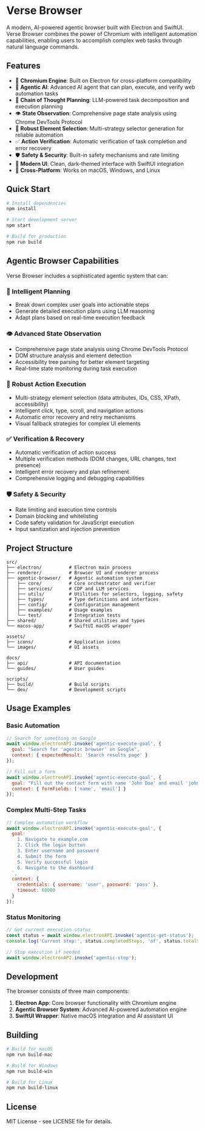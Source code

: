 # Verse Browser

A modern, AI-powered agentic browser built with Electron and SwiftUI. Verse Browser combines the power of Chromium with intelligent automation capabilities, enabling users to accomplish complex web tasks through natural language commands.

## Features

- 🚀 **Chromium Engine**: Built on Electron for cross-platform compatibility
- 🤖 **Agentic AI**: Advanced AI agent that can plan, execute, and verify web automation tasks
- 🧠 **Chain of Thought Planning**: LLM-powered task decomposition and execution planning
- 👁️ **State Observation**: Comprehensive page state analysis using Chrome DevTools Protocol
- 🎯 **Robust Element Selection**: Multi-strategy selector generation for reliable automation
- ✅ **Action Verification**: Automatic verification of task completion and error recovery
- 🛡️ **Safety & Security**: Built-in safety mechanisms and rate limiting
- 🎨 **Modern UI**: Clean, dark-themed interface with SwiftUI integration
- 📱 **Cross-Platform**: Works on macOS, Windows, and Linux

## Quick Start

```bash
# Install dependencies
npm install

# Start development server
npm start

# Build for production
npm run build
```

## Agentic Browser Capabilities

Verse Browser includes a sophisticated agentic system that can:

### 🧠 Intelligent Planning
- Break down complex user goals into actionable steps
- Generate detailed execution plans using LLM reasoning
- Adapt plans based on real-time execution feedback

### 👁️ Advanced State Observation
- Comprehensive page state analysis using Chrome DevTools Protocol
- DOM structure analysis and element detection
- Accessibility tree parsing for better element targeting
- Real-time state monitoring during task execution

### 🎯 Robust Action Execution
- Multi-strategy element selection (data attributes, IDs, CSS, XPath, accessibility)
- Intelligent click, type, scroll, and navigation actions
- Automatic error recovery and retry mechanisms
- Visual fallback strategies for complex UI elements

### ✅ Verification & Recovery
- Automatic verification of action success
- Multiple verification methods (DOM changes, URL changes, text presence)
- Intelligent error recovery and plan refinement
- Comprehensive logging and debugging capabilities

### 🛡️ Safety & Security
- Rate limiting and execution time controls
- Domain blocking and whitelisting
- Code safety validation for JavaScript execution
- Input sanitization and injection prevention

## Project Structure

```
src/
├── electron/          # Electron main process
├── renderer/          # Browser UI and renderer process
├── agentic-browser/   # Agentic automation system
│   ├── core/          # Core orchestrator and verifier
│   ├── services/      # CDP and LLM services
│   ├── utils/         # Utilities for selectors, logging, safety
│   ├── types/         # Type definitions and interfaces
│   ├── config/        # Configuration management
│   ├── examples/      # Usage examples
│   └── test/          # Integration tests
├── shared/            # Shared utilities and types
└── macos-app/         # SwiftUI macOS wrapper

assets/
├── icons/             # Application icons
└── images/            # UI assets

docs/
├── api/               # API documentation
└── guides/            # User guides

scripts/
├── build/             # Build scripts
└── dev/               # Development scripts
```

## Usage Examples

### Basic Automation
```javascript
// Search for something on Google
await window.electronAPI.invoke('agentic-execute-goal', {
  goal: "Search for 'agentic browser' on Google",
  context: { expectedResult: 'Search results page' }
});

// Fill out a form
await window.electronAPI.invoke('agentic-execute-goal', {
  goal: "Fill out the contact form with name 'John Doe' and email 'john@example.com'",
  context: { formFields: ['name', 'email'] }
});
```

### Complex Multi-Step Tasks
```javascript
// Complex automation workflow
await window.electronAPI.invoke('agentic-execute-goal', {
  goal: `
    1. Navigate to example.com
    2. Click the login button
    3. Enter username and password
    4. Submit the form
    5. Verify successful login
    6. Navigate to the dashboard
  `,
  context: {
    credentials: { username: 'user', password: 'pass' },
    timeout: 60000
  }
});
```

### Status Monitoring
```javascript
// Get current execution status
const status = await window.electronAPI.invoke('agentic-get-status');
console.log('Current step:', status.completedSteps, 'of', status.totalSteps);

// Stop execution if needed
await window.electronAPI.invoke('agentic-stop');
```

## Development

The browser consists of three main components:

1. **Electron App**: Core browser functionality with Chromium engine
2. **Agentic Browser System**: Advanced AI-powered automation engine
3. **SwiftUI Wrapper**: Native macOS integration and AI assistant UI

## Building

```bash
# Build for macOS
npm run build-mac

# Build for Windows
npm run build-win

# Build for Linux
npm run build-linux
```

## License

MIT License - see LICENSE file for details.
